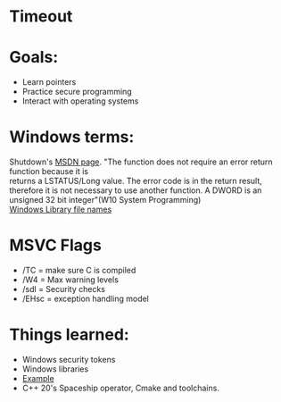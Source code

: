 # Timeout
# Goals:
  * Learn pointers
  * Practice secure programming
  * Interact with operating systems

# Windows terms: 
Shutdown's [MSDN page](https://docs.microsoft.com/en-us/windows/win32/api/winreg/nf-winreg-initiatesystemshutdowna). "The function does not require an error return function because it is<br>returns a LSTATUS/Long value. The error code is in the return result, therefore it is not necessary to use another function.
A DWORD is an unsigned 32 bit integer"(W10 System Programming)<br>[Windows Library file names](https://en.wikipedia.org/wiki/Microsoft_Windows_library_files)
# MSVC Flags
* /TC = make sure C is compiled
* /W4 = Max warning levels
* /sdl = Security checks
* /EHsc = exception handling model

# Things learned:
 * Windows security tokens
 * Windows libraries
 * [Example](https://docs.microsoft.com/en-us/windows/win32/shutdown/how-to-shut-down-the-system)
 * C++ 20's Spaceship operator, Cmake and toolchains.

